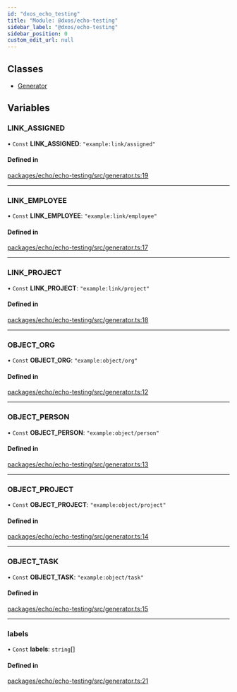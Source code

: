```yaml
---
id: "dxos_echo_testing"
title: "Module: @dxos/echo-testing"
sidebar_label: "@dxos/echo-testing"
sidebar_position: 0
custom_edit_url: null
---
```


## Classes

- [Generator](../classes/dxos_echo_testing.Generator.md)

## Variables

### LINK\_ASSIGNED

• `Const` **LINK\_ASSIGNED**: ``"example:link/assigned"``

#### Defined in

[packages/echo/echo-testing/src/generator.ts:19](https://github.com/dxos/dxos/blob/b06737400/packages/echo/echo-testing/src/generator.ts#L19)

___

### LINK\_EMPLOYEE

• `Const` **LINK\_EMPLOYEE**: ``"example:link/employee"``

#### Defined in

[packages/echo/echo-testing/src/generator.ts:17](https://github.com/dxos/dxos/blob/b06737400/packages/echo/echo-testing/src/generator.ts#L17)

___

### LINK\_PROJECT

• `Const` **LINK\_PROJECT**: ``"example:link/project"``

#### Defined in

[packages/echo/echo-testing/src/generator.ts:18](https://github.com/dxos/dxos/blob/b06737400/packages/echo/echo-testing/src/generator.ts#L18)

___

### OBJECT\_ORG

• `Const` **OBJECT\_ORG**: ``"example:object/org"``

#### Defined in

[packages/echo/echo-testing/src/generator.ts:12](https://github.com/dxos/dxos/blob/b06737400/packages/echo/echo-testing/src/generator.ts#L12)

___

### OBJECT\_PERSON

• `Const` **OBJECT\_PERSON**: ``"example:object/person"``

#### Defined in

[packages/echo/echo-testing/src/generator.ts:13](https://github.com/dxos/dxos/blob/b06737400/packages/echo/echo-testing/src/generator.ts#L13)

___

### OBJECT\_PROJECT

• `Const` **OBJECT\_PROJECT**: ``"example:object/project"``

#### Defined in

[packages/echo/echo-testing/src/generator.ts:14](https://github.com/dxos/dxos/blob/b06737400/packages/echo/echo-testing/src/generator.ts#L14)

___

### OBJECT\_TASK

• `Const` **OBJECT\_TASK**: ``"example:object/task"``

#### Defined in

[packages/echo/echo-testing/src/generator.ts:15](https://github.com/dxos/dxos/blob/b06737400/packages/echo/echo-testing/src/generator.ts#L15)

___

### labels

• `Const` **labels**: `string`[]

#### Defined in

[packages/echo/echo-testing/src/generator.ts:21](https://github.com/dxos/dxos/blob/b06737400/packages/echo/echo-testing/src/generator.ts#L21)
